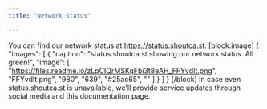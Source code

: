 ```yaml
---
title: "Network Status"

---
```

You can find our network status at https://status.shoutca.st.
[block:image]
{
  "images": [
    {
      "caption": "status.shoutca.st showing our network status. All green!",
      "image": [
        "https://files.readme.io/zLpCIQrMSKqFbi3t8eAH_FFYvdlt.png",
        "FFYvdlt.png",
        "980",
        "639",
        "#25ac65",
        ""
      ]
    }
  ]
}
[/block]
In case even status.shoutca.st is unavailable, we'll provide service updates through social media and this documentation page.